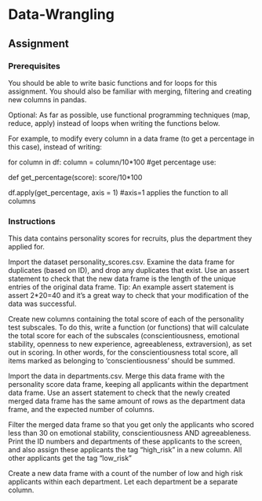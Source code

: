 # Data-Wrangling


## Assignment

### Prerequisites

You should be able to write basic functions and for loops for this assignment. You should also be familiar with merging, filtering and creating new columns in pandas.

Optional: As far as possible, use functional programming techniques (map, reduce, apply) instead of loops when writing the functions below.

For example, to modify every column in a data frame (to get a percentage in this case), instead of writing:

for column in df:
  column = column/10*100 #get percentage
use:

def get_percentage(score):
  score/10*100

df.apply(get_percentage, axis = 1) #axis=1 applies the function to all columns

### Instructions

This data contains personality scores for recruits, plus the department they applied for.

Import the dataset personality_scores.csv. Examine the data frame for duplicates (based on ID), and drop any duplicates that exist. Use an assert statement to check that the new data frame is the length of the unique entries of the original data frame.
Tip: An example assert statement is assert 2*20=40 and it’s a great way to check that your modification of the data was successful.

Create new columns containing the total score of each of the personality test subscales. To do this, write a function (or functions) that will calculate the total score for each of the subscales (conscientiousness, emotional stability, openness to new experience, agreeableness, extraversion), as set out in scoring. In other words, for the conscientiousness total score, all items marked as belonging to ‘conscientiousness’ should be summed.

Import the data in departments.csv. Merge this data frame with the personality score data frame, keeping all applicants within the department data frame. Use an assert statement to check that the newly created merged data frame has the same amount of rows as the department data frame, and the expected number of columns.

Filter the merged data frame so that you get only the applicants who scored less than 30 on emotional stability, conscientiousness AND agreeableness. Print the ID numbers and departments of these applicants to the screen, and also assign these applicants the tag “high_risk” in a new column. All other applicants get the tag “low_risk”

Create a new data frame with a count of the number of low and high risk applicants within each department. Let each department be a separate column. 